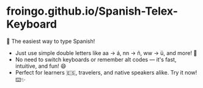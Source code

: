 # froingo.github.io/Spanish-Telex-Keyboard
🌟 The easiest way to type Spanish!
- Just use simple double letters like aa → á, nn → ñ, ww → ü, and more! 🎉
- No need to switch keyboards or remember alt codes — it's fast, intuitive, and fun! 😄
- Perfect for learners 🇪🇸, travelers, and native speakers alike. Try it now! ⌨️✨



